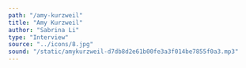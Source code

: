 ```yaml
---
path: "/amy-kurzweil"
title: "Amy Kurzweil"
author: "Sabrina Li"
type: "Interview"
source: "../icons/8.jpg"
sound: "/static/amykurzweil-d7db8d2e61b00fe3a3f014be7855f0a3.mp3"
---
```

